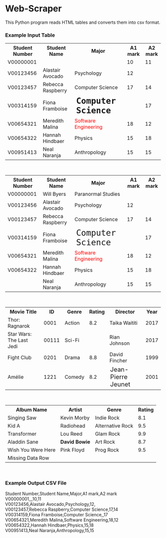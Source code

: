 # Web-Scraper
This Python program reads HTML tables and converts them into csv format.

### Example Input Table
<table><tr>
<th>Student Number</th><th>Student Name</th><th>Major</th>
<th>A1 mark</th><th>A2 mark</th></tr  >
<tr><td>V00000001</td><td></td><td></td><td>10</td>
<td>11</td>
</tr>
<tr><td>V00123456</td><td>Alastair Avocado</td>
<td>Psychology</td><td>12</td><td></td></tr>
<tr  >
<td>V00123457</td >
<td>Rebecca Raspberry
</td><td>Computer Science</td><td>17</td><td>14</td></tr>
<tr><td>V00314159</td><td>Fiona Framboise</td>
<td style="font-family: monospace; font-size: 20pt; font-weight: bold;">
Computer Science
</td>
<td>   </td><td>17</td></tr>
<tr><td>V00654321</td><td>Meredith Malina</td>
   <td style="color: red;">Software Engineering</td><td>18</td><td>12</td></tr>
<tr><td>V00654322</td><td>Hannah Hindbaer</td><td>Physics</td><td>15</td><td>18</td></tr>
<tr><td>V00951413</td><td>Neal Naranja</td><td>Anthropology</td><td>15</td><td>15</td></tr>
</table>
</br>
<table>
    <tr>
        <th>Student Number</th>
        <th>Student Name</th>
        <th>Major</th>
        <th>A1 mark</th>
        <th>A2 mark</th>
    </tr  >
    <tr> 
        <td>V00000001</td>
        <td>Will Byers</td>
        <td>Paranormal Studies</td> 
    </tr>
    <tr>
        <td>V00123456</td>
        <td>Alastair      Avocado</td>
        <td>   Psychology</td>
        <td>12</td>
        <td></td>
    </tr>
    <tr>
        <td>V00123457</td>
        <td>Rebecca Raspberry</td>
        <td>Computer Science</td>
        <td>17</td>
        <td>14</td>
    </tr>
    <tr>
        <td>V00314159</td>
        <td>Fiona Framboise</td>
        <td style="font-family: monospace; font-size: 20pt;"> Computer Science</td>
        <td>         </td>
        <td>17</td>
    </tr>
    <tr>
        <td>V00654321</td>
        <td>Meredith Malina</td>
        <td style="color: red;">Software Engineering</td>
        <td>18</td>
        <td>12</td>
    </tr>
    <tr>
        <td>V00654322</td>
        <td>Hannah Hindbaer</td>
        <td>Physics</td>
        <td>15</td>
        <td>18</td>
    </tr>
    <tr>
        <td></td>
        <td>Neal Naranja</td>
        <td>Anthropology</td>
        <td>15</td>
        <td>15</td>
    </tr>
</table>
<br />

<table>
    <tr>
        <th>Movie Title</th>
        <th>ID</th>
        <th>Genre</th>
        <th>Rating</th>
        <th>Director</th>
        <th>Year</th>
    </tr  >
    <tr> 
        <td>Thor: Ragnarok</td>
        <td>0001</td>
        <td>Action</td>
        <td>8.2</td> 
        <td>Taika Waititi</td>
        <td>2017</td>
    </tr>
    <tr> 
        <td>Star Wars: The Last Jedi</td>
        <td>00111</td>
        <td>Sci-Fi</td>
        <td></td> 
        <td>Rian Johnson</td>
        <td>2017</td>
    </tr>
    <tr> 
        <td>Fight Club</td>
        <td>0201</td>
        <td>Drama</td>
        <td>8.8</td> 
        <td class="dir">David Fincher</td>
        <td>1999</td>
    </tr>
    <tr> 
        <td> Amélie</td>
        <td>1221</td>
        <td>Comedy</td>
        <td>8.2</td> 
        <td class="dir" style="font-size : 20px;"  >Jean-Pierre Jeunet</td   >
        <td>2001</td>
    </tr>
</table>
<br />

<table>
    <tr>
        <th>Album Name</th>
        <th>Artist</th>
        <th>Genre</th>
        <th>Rating</th>
    </tr  >
    <tr> 
        <td>Singing Saw</td>
        <td> Kevin Morby</td>
        <td>Indie Rock</td> 
        <td>8.1</td>
    </tr>
    <tr> 
        <td>Kid A</td>
        <td> Radiohead</td>
        <td>Alternative Rock</td> 
        <td>9.5</td>
    </tr>
    <tr> 
        <td>Transformer</td>
        <td> Lou Reed</td>
        <td> Glam Rock</td> 
        <td>9.9</td>
    </tr>
    <tr>
        <td>Aladdin Sane</td>
        <td><strong>David Bowie</strong></td>
        <td>Art Rock</td> 
        <td>8.7</td>
    </tr>
    <tr>
        <td>Wish You Were Here</td>
        <td> Pink Floyd</td>
        <td>Prog Rock</td> 
        <td>9.5</td>
    </tr>
    <tr>
        <td>Missing Data Row</td>
        <td></td>
    </tr>
</table>
<br />


### Example Output CSV File
Student Number,Student Name,Major,A1 mark,A2 mark</br>
V00000001,,,10,11</br>
V00123456,Alastair Avocado,Psychology,12,</br>
V00123457,Rebecca Raspberry,Computer Science,17,14</br>
V00314159,Fiona Framboise,Computer Science,,17</br>
V00654321,Meredith Malina,Software Engineering,18,12</br>
V00654322,Hannah Hindbaer,Physics,15,18</br>
V00951413,Neal Naranja,Anthropology,15,15</br>




